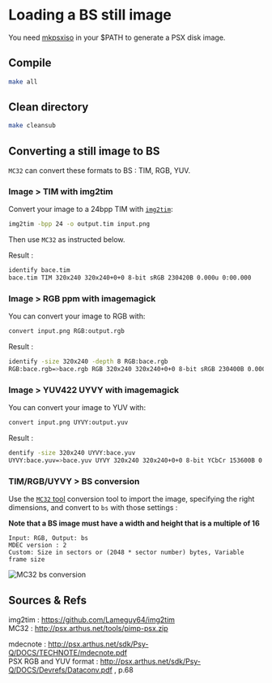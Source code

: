 # Loading a BS still image

You need [mkpsxiso](https://github.com/Lameguy64/mkpsxiso) in your $PATH to generate a PSX disk image.

## Compile

```bash
make all
```

## Clean directory

```bash
make cleansub
```

## Converting a still image to BS

`MC32` can convert these formats to BS : TIM, RGB, YUV.

### Image > TIM with img2tim

Convert your image to a 24bpp TIM with [`img2tim`](https://github.com/Lameguy64/img2tim):

```bash
img2tim -bpp 24 -o output.tim input.png
```

Then use `MC32` as instructed below.

Result :  

```bash
identify bace.tim 
bace.tim TIM 320x240 320x240+0+0 8-bit sRGB 230420B 0.000u 0:00.000
```

### Image > RGB ppm with imagemagick

You can convert your image to RGB with:

```bash
convert input.png RGB:output.rgb
```
Result :  
```bash
identify -size 320x240 -depth 8 RGB:bace.rgb
RGB:bace.rgb=>bace.rgb RGB 320x240 320x240+0+0 8-bit sRGB 230400B 0.000u 0:00.003
```


### Image > YUV422 UYVY with imagemagick

You can convert your image to YUV with:

```bash
convert input.png UYVY:output.yuv
```
Result :  
```bash
dentify -size 320x240 UYVY:bace.yuv 
UYVY:bace.yuv=>bace.yuv UYVY 320x240 320x240+0+0 8-bit YCbCr 153600B 0.000u 0:00.005
```


### TIM/RGB/UYVY > BS conversion

Use the [`MC32` tool](http://psx.arthus.net/tools/pimp-psx.zip) conversion tool to import the image, specifying the right dimensions, and convert to `bs` with those settings :

**Note that a BS image must have a width and height that is a multiple of 16**

```
Input: RGB, Output: bs
MDEC version : 2
Custom: Size in sectors or (2048 * sector number) bytes, Variable frame size
```

![MC32 bs conversion](https://wiki.arthus.net/assets/mc32-bs-conv.png)

## Sources & Refs

img2tim : https://github.com/Lameguy64/img2tim  
MC32 : http://psx.arthus.net/tools/pimp-psx.zip  

mdecnote : http://psx.arthus.net/sdk/Psy-Q/DOCS/TECHNOTE/mdecnote.pdf  
PSX RGB and YUV format : http://psx.arthus.net/sdk/Psy-Q/DOCS/Devrefs/Dataconv.pdf , p.68
